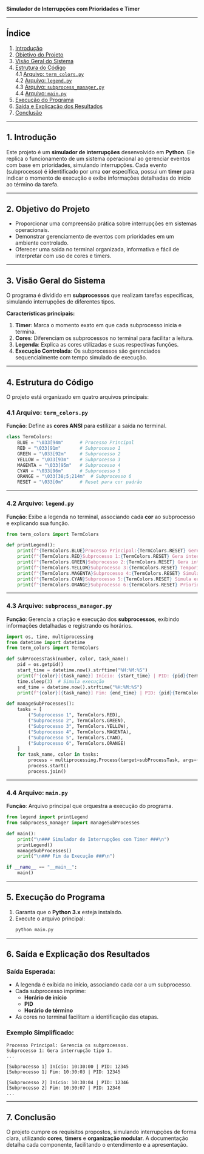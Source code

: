**Simulador de Interrupções com Prioridades e Timer**  

---

## **Índice**  

1. [Introdução](#1-introdução)  
2. [Objetivo do Projeto](#2-objetivo-do-projeto)  
3. [Visão Geral do Sistema](#3-visão-geral-do-sistema)  
4. [Estrutura do Código](#4-estrutura-do-código)  
    4.1 [Arquivo: `term_colors.py`](#41-arquivo-term_colorspy)  
    4.2 [Arquivo: `legend.py`](#42-arquivo-legendpy)  
    4.3 [Arquivo: `subprocess_manager.py`](#43-arquivo-subprocess_managerpy)  
    4.4 [Arquivo: `main.py`](#44-arquivo-mainpy)  
5. [Execução do Programa](#5-execução-do-programa)  
6. [Saída e Explicação dos Resultados](#6-saída-e-explicação-dos-resultados)  
7. [Conclusão](#7-conclusão)  

---

## **1. Introdução**  
Este projeto é um **simulador de interrupções** desenvolvido em **Python**. Ele replica o funcionamento de um sistema operacional ao gerenciar eventos com base em prioridades, simulando interrupções. Cada evento (subprocesso) é identificado por uma **cor** específica, possui um **timer** para indicar o momento de execução e exibe informações detalhadas do início ao término da tarefa.  

---

## **2. Objetivo do Projeto**  
- Proporcionar uma compreensão prática sobre interrupções em sistemas operacionais.  
- Demonstrar gerenciamento de eventos com prioridades em um ambiente controlado.  
- Oferecer uma saída no terminal organizada, informativa e fácil de interpretar com uso de cores e timers.  

---

## **3. Visão Geral do Sistema**  
O programa é dividido em **subprocessos** que realizam tarefas específicas, simulando interrupções de diferentes tipos.  

**Características principais:**  
1. **Timer**: Marca o momento exato em que cada subprocesso inicia e termina.  
2. **Cores**: Diferenciam os subprocessos no terminal para facilitar a leitura.  
3. **Legenda**: Explica as cores utilizadas e suas respectivas funções.  
4. **Execução Controlada**: Os subprocessos são gerenciados sequencialmente com tempo simulado de execução.  

---

## **4. Estrutura do Código**  

O projeto está organizado em quatro arquivos principais:  

### **4.1 Arquivo: `term_colors.py`**  
**Função**: Define as **cores ANSI** para estilizar a saída no terminal.  

```python
class TermColors:
    BLUE = "\033[94m"      # Processo Principal
    RED = "\033[91m"       # Subprocesso 1
    GREEN = "\033[92m"     # Subprocesso 2
    YELLOW = "\033[93m"    # Subprocesso 3
    MAGENTA = "\033[95m"   # Subprocesso 4
    CYAN = "\033[96m"      # Subprocesso 5
    ORANGE = "\033[38;5;214m"  # Subprocesso 6
    RESET = "\033[0m"      # Reset para cor padrão
```

---

### **4.2 Arquivo: `legend.py`**  
**Função**: Exibe a legenda no terminal, associando cada **cor** ao subprocesso e explicando sua função.  

```python
from term_colors import TermColors

def printLegend():
    print(f"{TermColors.BLUE}Processo Principal:{TermColors.RESET} Gerencia os subprocessos.")
    print(f"{TermColors.RED}Subprocesso 1:{TermColors.RESET} Gera interrupção tipo 1.")
    print(f"{TermColors.GREEN}Subprocesso 2:{TermColors.RESET} Gera interrupção tipo 2.")
    print(f"{TermColors.YELLOW}Subprocesso 3:{TermColors.RESET} Temporizador (Timer).")
    print(f"{TermColors.MAGENTA}Subprocesso 4:{TermColors.RESET} Simula evento de entrada/saída.")
    print(f"{TermColors.CYAN}Subprocesso 5:{TermColors.RESET} Simula erro de sistema.")
    print(f"{TermColors.ORANGE}Subprocesso 6:{TermColors.RESET} Prioridade mais baixa.\n")
```

---

### **4.3 Arquivo: `subprocess_manager.py`**  
**Função**: Gerencia a criação e execução dos **subprocessos**, exibindo informações detalhadas e registrando os horários.  

```python
import os, time, multiprocessing
from datetime import datetime
from term_colors import TermColors

def subProcessTask(number, color, task_name):
    pid = os.getpid()
    start_time = datetime.now().strftime("%H:%M:%S")
    print(f"{color}[{task_name}] Início: {start_time} | PID: {pid}{TermColors.RESET}")
    time.sleep(3)  # Simula execução
    end_time = datetime.now().strftime("%H:%M:%S")
    print(f"{color}[{task_name}] Fim: {end_time} | PID: {pid}{TermColors.RESET}\n")

def manageSubProcesses():
    tasks = [
        ("Subprocesso 1", TermColors.RED),
        ("Subprocesso 2", TermColors.GREEN),
        ("Subprocesso 3", TermColors.YELLOW),
        ("Subprocesso 4", TermColors.MAGENTA),
        ("Subprocesso 5", TermColors.CYAN),
        ("Subprocesso 6", TermColors.ORANGE)
    ]
    for task_name, color in tasks:
        process = multiprocessing.Process(target=subProcessTask, args=(1, color, task_name))
        process.start()
        process.join()
```

---

### **4.4 Arquivo: `main.py`**  
**Função**: Arquivo principal que orquestra a execução do programa.  

```python
from legend import printLegend
from subprocess_manager import manageSubProcesses

def main():
    print("\n### Simulador de Interrupções com Timer ###\n")
    printLegend()
    manageSubProcesses()
    print("\n### Fim da Execução ###\n")

if __name__ == "__main__":
    main()
```

---

## **5. Execução do Programa**  
1. Garanta que o **Python 3.x** esteja instalado.  
2. Execute o arquivo principal:  
   ```bash
   python main.py
   ```  

---

## **6. Saída e Explicação dos Resultados**  

### **Saída Esperada:**  
- A legenda é exibida no início, associando cada cor a um subprocesso.  
- Cada subprocesso imprime:  
   - **Horário de início**  
   - **PID**  
   - **Horário de término**  
- As cores no terminal facilitam a identificação das etapas.  

### **Exemplo Simplificado:**  

```
Processo Principal: Gerencia os subprocessos.
Subprocesso 1: Gera interrupção tipo 1.  
...

[Subprocesso 1] Início: 10:30:00 | PID: 12345  
[Subprocesso 1] Fim: 10:30:03 | PID: 12345  

[Subprocesso 2] Início: 10:30:04 | PID: 12346  
[Subprocesso 2] Fim: 10:30:07 | PID: 12346  
...
```

---

## **7. Conclusão**  
O projeto cumpre os requisitos propostos, simulando interrupções de forma clara, utilizando **cores**, **timers** e **organização modular**. A documentação detalha cada componente, facilitando o entendimento e a apresentação.
